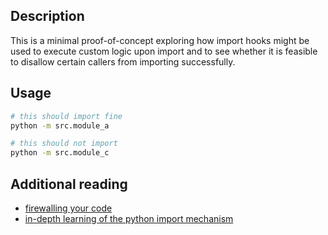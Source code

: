 ## Description

This is a minimal proof-of-concept exploring how import hooks might be used to execute custom logic upon import and to see whether it is feasible to disallow certain callers from importing successfully.

## Usage

```bash
# this should import fine
python -m src.module_a

# this should not import
python -m src.module_c
```

## Additional reading

*   [firewalling your code](https://lackofimagination.org/2024/08/firewalling-your-code/)
*   [in-depth learning of the python import mechanism](https://www.sobyte.net/post/2021-10/python-import/)
